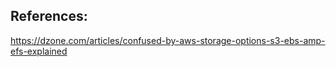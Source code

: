 


## References:

https://dzone.com/articles/confused-by-aws-storage-options-s3-ebs-amp-efs-explained
